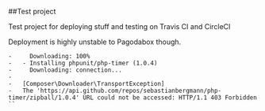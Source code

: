 ##Test project

Test project for deploying stuff and testing on Travis CI and CircleCI

Deployment is highly unstable to Pagodabox though.

```
-     Downloading: 100%
-   - Installing phpunit/php-timer (1.0.4)
-     Downloading: connection...
-
-   [Composer\Downloader\TransportException]
-   The 'https://api.github.com/repos/sebastianbergmann/php-timer/zipball/1.0.4' URL could not be accessed: HTTP/1.1 403 Forbidden
``